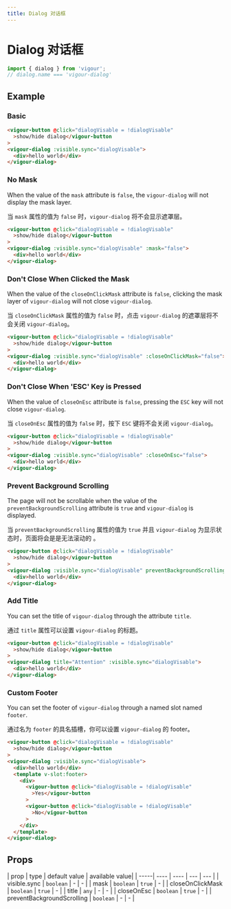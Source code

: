 ```yaml
---
title: Dialog 对话框
---
```


# Dialog 对话框

```javascript
import { dialog } from 'vigour';
// dialog.name === 'vigour-dialog'
```

## Example

### Basic

<dialog-example-1></dialog-example-1>

```html
<vigour-button @click="dialogVisable = !dialogVisable"
  >show/hide dialog</vigour-button
>
<vigour-dialog :visible.sync="dialogVisable">
  <div>hello world</div>
</vigour-dialog>
```

### No Mask

When the value of the `mask` attribute is `false`, the `vigour-dialog` will not display the mask layer.

当 `mask` 属性的值为 `false` 时，`vigour-dialog` 将不会显示遮罩层。

<dialog-example-2></dialog-example-2>

```html
<vigour-button @click="dialogVisable = !dialogVisable"
  >show/hide dialog</vigour-button
>
<vigour-dialog :visible.sync="dialogVisable" :mask="false">
  <div>hello world</div>
</vigour-dialog>
```

### Don't Close When Clicked the Mask

When the value of the `closeOnClickMask` attribute is `false`, clicking the mask layer of `vigour-dialog` will not close `vigour-dialog`.

当 `closeOnClickMask` 属性的值为 `false` 时，点击 `vigour-dialog` 的遮罩层将不会关闭 `vigour-dialog`。

<dialog-example-3></dialog-example-3>

```html
<vigour-button @click="dialogVisable = !dialogVisable"
  >show/hide dialog</vigour-button
>
<vigour-dialog :visible.sync="dialogVisable" :closeOnClickMask="false">
  <div>hello world</div>
</vigour-dialog>
```

### Don't Close When 'ESC' Key is Pressed

When the value of `closeOnEsc` attribute is `false`, pressing the `ESC` key will not close `vigour-dialog`.

当 `closeOnEsc` 属性的值为 `false` 时，按下 `ESC` 键将不会关闭 `vigour-dialog`。

<dialog-example-4></dialog-example-4>

```html
<vigour-button @click="dialogVisable = !dialogVisable"
  >show/hide dialog</vigour-button
>
<vigour-dialog :visible.sync="dialogVisable" :closeOnEsc="false">
  <div>hello world</div>
</vigour-dialog>
```

### Prevent Background Scrolling

The page will not be scrollable when the value of the `preventBackgroundScrolling` attribute is `true` and `vigour-dialog` is displayed.

当 `preventBackgroundScrolling` 属性的值为 `true` 并且 `vigour-dialog` 为显示状态时，页面将会是是无法滚动的 。

<dialog-example-5></dialog-example-5>

```html
<vigour-button @click="dialogVisable = !dialogVisable"
  >show/hide dialog</vigour-button
>
<vigour-dialog :visible.sync="dialogVisable" preventBackgroundScrolling>
  <div>hello world</div>
</vigour-dialog>
```

### Add Title

You can set the title of `vigour-dialog` through the attribute `title`.

通过 `title` 属性可以设置 `vigour-dialog` 的标题。

<dialog-example-6></dialog-example-6>

```html
<vigour-button @click="dialogVisable = !dialogVisable"
  >show/hide dialog</vigour-button
>
<vigour-dialog title="Attention" :visible.sync="dialogVisable">
  <div>hello world</div>
</vigour-dialog>
```

### Custom Footer

You can set the footer of `vigour-dialog` through a named slot named `footer`.

通过名为 `footer` 的具名插槽，你可以设置 `vigour-dialog` 的 footer。

<dialog-example-7></dialog-example-7>

```html
<vigour-button @click="dialogVisable = !dialogVisable"
  >show/hide dialog</vigour-button
>
<vigour-dialog :visible.sync="dialogVisable">
  <div>hello world</div>
  <template v-slot:footer>
    <div>
      <vigour-button @click="dialogVisable = !dialogVisable"
        >Yes</vigour-button
      >
      <vigour-button @click="dialogVisable = !dialogVisable"
        >No</vigour-button
      >
    </div>
  </template>
</vigour-dialog>
```

## Props

| prop | type | default value | available value|
| -----| ---- | ---- | --- | --- |
| visible.sync | `boolean` | - | - |
| mask | `boolean` | `true` | - |
| closeOnClickMask | `boolean` | `true` | - |
| title | `any` | - | - |
| closeOnEsc | `boolean` | `true` | - |
| preventBackgroundScrolling | `boolean` | - | - |

<style>
.vigour-dialog-mask {
  z-index: 21;
}

.vigour-dialog {
  z-index: 22;
}
</style>